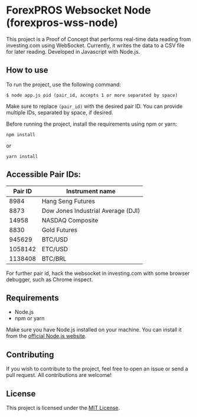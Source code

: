 # ForexPROS Websocket Node (forexpros-wss-node)

This project is a Proof of Concept that performs real-time data reading from investing.com using WebSocket. Currently, it writes the data to a CSV file for later reading. Developed in Javascript with Node.js.

## How to use

To run the project, use the following command:

```
$ node app.js pid (pair_id, accepts 1 or more separated by space)
```

Make sure to replace `(pair_id)` with the desired pair ID. You can provide multiple IDs, separated by space, if desired.

Before running the project, install the requirements using npm or yarn:

```
npm install
```
or
```
yarn install
```

## Accessible Pair IDs:
| Pair ID | Instrument name |
| ------- | --------------- |
| 8984 | Hang Seng Futures |
| 8873 | Dow Jones Industrial Average (DJI) |
| 14958 | NASDAQ Composite |
| 8830 | Gold Futures |
| 945629 | BTC/USD |
| 1058142 | ETC/USD |
| 1138408 | BTC/BRL |
 
For further pair id, hack the websocket in investing.com with some browser debugger, such as Chrome inspect.


## Requirements

- Node.js
- npm or yarn

Make sure you have Node.js installed on your machine. You can install it from the [official Node.js website](https://nodejs.org/).

## Contributing

If you wish to contribute to the project, feel free to open an issue or send a pull request. All contributions are welcome!

## License

This project is licensed under the [MIT License](https://opensource.org/licenses/MIT).